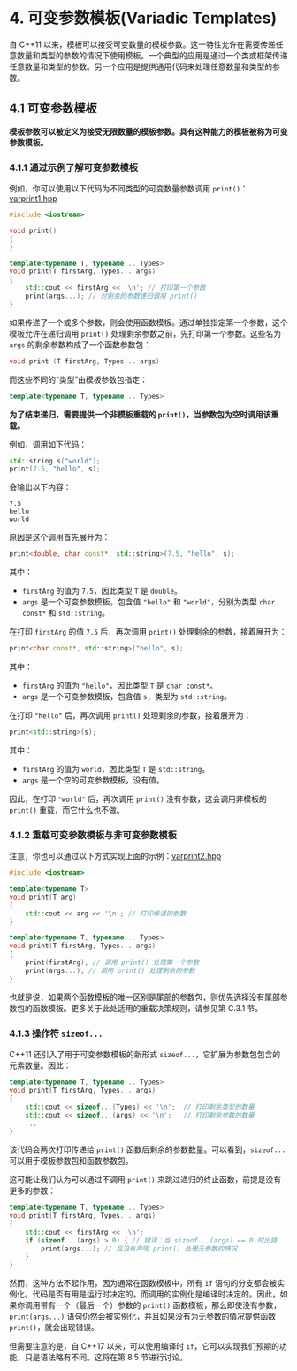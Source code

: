 # 4. 可变参数模板(Variadic Templates)

自 C++11 以来，模板可以接受可变数量的模板参数。这一特性允许在需要传递任意数量和类型的参数的情况下使用模板。一个典型的应用是通过一个类或框架传递任意数量和类型的参数。另一个应用是提供通用代码来处理任意数量和类型的参数。

## 4.1 可变参数模板

**模板参数可以被定义为接受无限数量的模板参数。具有这种能力的模板被称为可变参数模板。**

### 4.1.1 通过示例了解可变参数模板

例如，你可以使用以下代码为不同类型的可变数量参数调用 `print()`：[varprint1.hpp](../../Codes/ch04/4_1/varprint1.hpp)

```cpp
#include <iostream>

void print() 
{
}

template<typename T, typename... Types>
void print(T firstArg, Types... args)
{
    std::cout << firstArg << '\n'; // 打印第一个参数
    print(args...); // 对剩余的参数递归调用 print()
}
```

如果传递了一个或多个参数，则会使用函数模板。通过单独指定第一个参数，这个模板允许在递归调用 `print()` 处理剩余参数之前，先打印第一个参数。这些名为 `args` 的剩余参数构成了一个函数参数包：

```cpp
void print (T firstArg, Types... args)
```

而这些不同的“类型”由模板参数包指定：

```cpp
template<typename T, typename... Types>
```

**为了结束递归，需要提供一个非模板重载的 `print()`，当参数包为空时调用该重载。**

例如，调用如下代码：

```cpp
std::string s("world");
print(7.5, "hello", s);
```

会输出以下内容：

```
7.5
hello
world
```

原因是这个调用首先展开为：

```cpp
print<double, char const*, std::string>(7.5, "hello", s);
```

其中：

- `firstArg` 的值为 `7.5`，因此类型 `T` 是 `double`。
- `args` 是一个可变参数模板，包含值 `"hello"` 和 `"world"`，分别为类型 `char const*` 和 `std::string`。

在打印 `firstArg` 的值 `7.5` 后，再次调用 `print()` 处理剩余的参数，接着展开为：

```cpp
print<char const*, std::string>("hello", s);
```

其中：

- `firstArg` 的值为 `"hello"`，因此类型 `T` 是 `char const*`。
- `args` 是一个可变参数模板，包含值 `s`，类型为 `std::string`。

在打印 `"hello"` 后，再次调用 `print()` 处理剩余的参数，接着展开为：

```cpp
print<std::string>(s);
```

其中：

- `firstArg` 的值为 `world`，因此类型 `T` 是 `std::string`。
- `args` 是一个空的可变参数模板，没有值。

因此，在打印 `"world"` 后，再次调用 `print()` 没有参数，这会调用非模板的 `print()` 重载，而它什么也不做。

### 4.1.2 重载可变参数模板与非可变参数模板

注意，你也可以通过以下方式实现上面的示例：[varprint2.hpp](../../Codes/ch04/4_1/varprint2.hpp)

```cpp
#include <iostream>

template<typename T>
void print(T arg)
{
    std::cout << arg << '\n'; // 打印传递的参数
}

template<typename T, typename... Types>
void print(T firstArg, Types... args)
{
    print(firstArg); // 调用 print() 处理第一个参数
    print(args...); // 调用 print() 处理剩余的参数
}
```

也就是说，如果两个函数模板的唯一区别是尾部的参数包，则优先选择没有尾部参数包的函数模板。更多关于此处适用的重载决策规则，请参见第 C.3.1 节。

### 4.1.3 操作符 `sizeof...`

C++11 还引入了用于可变参数模板的新形式 `sizeof...`，它扩展为参数包包含的元素数量。因此：

```cpp
template<typename T, typename... Types>
void print(T firstArg, Types... args)
{
    std::cout << sizeof...(Types) << '\n';  // 打印剩余类型的数量
    std::cout << sizeof...(args) << '\n';   // 打印剩余参数的数量
    ...
}
```

该代码会两次打印传递给 `print()` 函数后剩余的参数数量。可以看到，`sizeof...` 可以用于模板参数包和函数参数包。

这可能让我们认为可以通过不调用 `print()` 来跳过递归的终止函数，前提是没有更多的参数：

```cpp
template<typename T, typename... Types>
void print(T firstArg, Types... args)
{
    std::cout << firstArg << '\n';
    if (sizeof...(args) > 0) { // 错误：当 sizeof...(args) == 0 时出错
        print(args...); // 且没有声明 print() 处理无参数的情况
    }
}
```

然而，这种方法不起作用，因为通常在函数模板中，所有 `if` 语句的分支都会被实例化。代码是否有用是运行时决定的，而调用的实例化是编译时决定的。因此，如果你调用带有一个（最后一个）参数的 `print()` 函数模板，那么即使没有参数，`print(args...)` 语句仍然会被实例化，并且如果没有为无参数的情况提供函数 `print()`，就会出现错误。

但需要注意的是，自 C++17 以来，可以使用编译时 `if`，它可以实现我们预期的功能，只是语法略有不同。这将在第 8.5 节进行讨论。